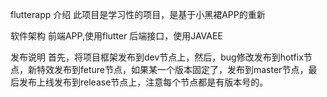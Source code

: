 flutterapp
介绍
此项目是学习性的项目，是基于小黑裙APP的重新

软件架构
前端APP,使用flutter 后端接口，使用JAVAEE

发布说明
首先，将项目框架发布到dev节点上，然后，bug修改发布到hotfix节点，新特效发布到feture节点，如果某一个版本固定了，发布到master节点，最后发布上线发布到release节点上，注意每个节点都是有版本号的。